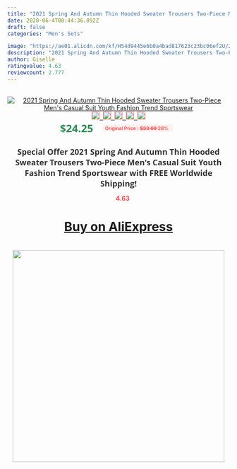 ```yaml
---
title: "2021 Spring And Autumn Thin Hooded Sweater Trousers Two-Piece Men's Casual Suit Youth Fashion Trend Sportswear"
date: 2020-06-4T08:44:36.892Z
draft: false
categories: "Men's Sets"

image: "https://ae01.alicdn.com/kf/H54d9445e6b0a4bad817623c23bc06ef2U/2021-Spring-And-Autumn-Thin-Hooded-Sweater-Trousers-Two-Piece-Men-s-Casual-Suit-Youth-Fashion.jpg"
description: "2021 Spring And Autumn Thin Hooded Sweater Trousers Two-Piece Men's Casual Suit Youth Fashion Trend Sportswear"
author: Giselle
ratingvalue: 4.63
reviewcount: 2.777
---
```

<br>
<div style="text-align: center;">
<a href="https://s.click.aliexpress.com/e/_AWKqcd" target="_blank" rel="nofollow noopener noreferrer"><img alt="2021 Spring And Autumn Thin Hooded Sweater Trousers Two-Piece Men's Casual Suit Youth Fashion Trend Sportswear" class="magnifier-image" src="https://ae01.alicdn.com/kf/H54d9445e6b0a4bad817623c23bc06ef2U/2021-Spring-And-Autumn-Thin-Hooded-Sweater-Trousers-Two-Piece-Men-s-Casual-Suit-Youth-Fashion.jpg_640x640.jpg">
<br>
<img style="border:1px solid salmon" src="https://ae01.alicdn.com/kf/H54d9445e6b0a4bad817623c23bc06ef2U/2021-Spring-And-Autumn-Thin-Hooded-Sweater-Trousers-Two-Piece-Men-s-Casual-Suit-Youth-Fashion.jpg_120x120.jpg">&nbsp;&nbsp;<img style="border:1px solid salmon" src="https://ae01.alicdn.com/kf/H920d3cb2e34a430eaadd4f265deabaad8/2021-Spring-And-Autumn-Thin-Hooded-Sweater-Trousers-Two-Piece-Men-s-Casual-Suit-Youth-Fashion.jpg_120x120.jpg">&nbsp;&nbsp;<img style="border:1px solid salmon" src="https://ae01.alicdn.com/kf/H0584ed8a88184af796163fbaf96c3440O/2021-Spring-And-Autumn-Thin-Hooded-Sweater-Trousers-Two-Piece-Men-s-Casual-Suit-Youth-Fashion.jpg_120x120.jpg">&nbsp;&nbsp;<img style="border:1px solid salmon" src="https://ae01.alicdn.com/kf/Hd3ebc6f796e4490ca44ed50c01ce67f7Z/2021-Spring-And-Autumn-Thin-Hooded-Sweater-Trousers-Two-Piece-Men-s-Casual-Suit-Youth-Fashion.jpg_120x120.jpg">&nbsp;&nbsp;<img style="border:1px solid salmon" src="https://ae01.alicdn.com/kf/H3c17b0c9e5d44074b10e9a4ab608171bF/2021-Spring-And-Autumn-Thin-Hooded-Sweater-Trousers-Two-Piece-Men-s-Casual-Suit-Youth-Fashion.jpg_120x120.jpg"></a></div><br0>
<div style="text-align: center;"><span style="background-color: white; border: 0px; box-sizing: border-box; color: seagreen; display: inline-block; font-family: &quot;open sans&quot; , &quot;arial&quot; , &quot;helvetica&quot; , sans-serif , &quot;heiti&quot;; font-size: 24px; font-stretch: inherit; font-weight: 700; line-height: inherit; margin: 0px 10px 0px 0px; padding: 0px; vertical-align: middle;">$24.25 </span>
<span style="background: rgb(255 , 241 , 241); border-radius: 3px; border: 0px; box-sizing: border-box; color: #ff4747; display: inline-block; font-family: inherit; font-size: 12px; font-stretch: inherit; font-style: inherit; font-variant: inherit; font-weight: 600; line-height: inherit; margin: 0px; padding: 2px 5px; transform: scale(0.9); vertical-align: middle;">Original Price : <b style="text-decoration: line-through;">$33.68 </b> 28%&nbsp;&nbsp;</span></div>
<h1 style="color: #333333; display: inline-block; font-family: &quot;open sans&quot; , &quot;arial&quot; , &quot;helvetica&quot; , sans-serif , &quot;heiti&quot;; font-size: 18px; font-stretch: inherit; font-weight: 700; text-align: center;">Special Offer 2021 Spring And Autumn Thin Hooded Sweater Trousers Two-Piece Men's Casual Suit Youth Fashion Trend Sportswear with FREE Worldwide Shipping!</h1>
<div style="color: #ff4747; text-align: center;">
<img src="https://4.bp.blogspot.com/-M0ZcTcb-5uY/XleCXlxnR4I/AAAAAAAAAEc/OrjgMkXV1oMQFaCRZj5HQwOCBcu3w1FegCPcBGAYYCw/s1600/star.png" style="height: 15px;">&nbsp;<b>4.63</b></div>
<div class="button_cont" align="center"><a class="buynow_a" href="https://s.click.aliexpress.com/e/_AWKqcd" target="_blank" rel="nofollow noopener noreferrer"><H1>Buy on AliExpress</H1></a></div><br>
<div class="separator" style="clear: both; text-align: center;">
<img src="https://lh3.googleusercontent.com/-pTy5HemUv9M/XlePHvY0dAI/AAAAAAAAAE4/0nX5iRUoIWY8eMW9Dpxeirr157OZliDIgCLcBGAsYHQ/s1600/badge.gif" width="480">
</div>
